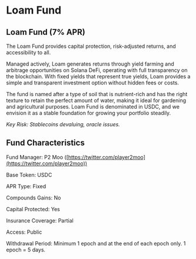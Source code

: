 # Loam Fund

## Loam Fund (7% APR)

The Loam Fund provides capital protection, risk-adjusted returns, and accessibility to all.

Managed actively, Loam generates returns through yield farming and arbitrage opportunities on Solana DeFi, operating with full transparency on the blockchain. With fixed yields that represent true yields, Loam provides a simple and transparent investment option without hidden fees or costs.

The fund is named after a type of soil that is nutrient-rich and has the right texture to retain the perfect amount of water, making it ideal for gardening and agricultural purposes. Loam Fund is denominated in USDC, and we envision it as a stable foundation for growing your portfolio steadily.

_Key Risk: Stablecoins devaluing, oracle issues._

## Fund Characteristics

Fund Manager: P2 Moo ([https://twitter.com/player2moo](https://twitter.com/player2moo))

Base Token: USDC

APR Type: Fixed

Compounds Gains: No

Capital Protected: Yes

Insurance Coverage: Partial

Access: Public

Withdrawal Period: Minimum 1 epoch and at the end of each epoch only. 1 epoch = 5 days.
